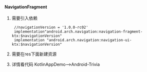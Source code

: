 #### NavigationFragment

1. 需要引入依赖

   ```
    //navigationVersion = '1.0.0-rc02'
    implementation"android.arch.navigation:navigation-fragment-ktx:$navigationVersion"
    implementation "android.arch.navigation:navigation-ui-ktx:$navigationVersion"
   ```

2. 需要在res下面新建资源

3. 详情看代码 KotlinAppDemo-->Android-Trivia

